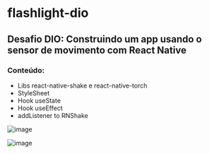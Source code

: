# flashlight-dio
## Desafio DIO: Construindo um app usando o sensor de movimento com React Native

### Conteúdo:

- Libs react-native-shake e react-native-torch
- StyleSheet
- Hook useState
- Hook useEffect
- addListener to RNShake


![image](https://user-images.githubusercontent.com/90651304/171934473-61834ed8-f3a9-42d3-a6c6-18337dfc52af.png)

![image](https://user-images.githubusercontent.com/90651304/171935601-fe143412-48d0-4e71-988f-a42117b73c6d.png)


